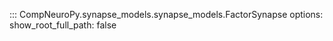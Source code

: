 
::: CompNeuroPy.synapse_models.synapse_models.FactorSynapse
    options:
        show_root_full_path: false